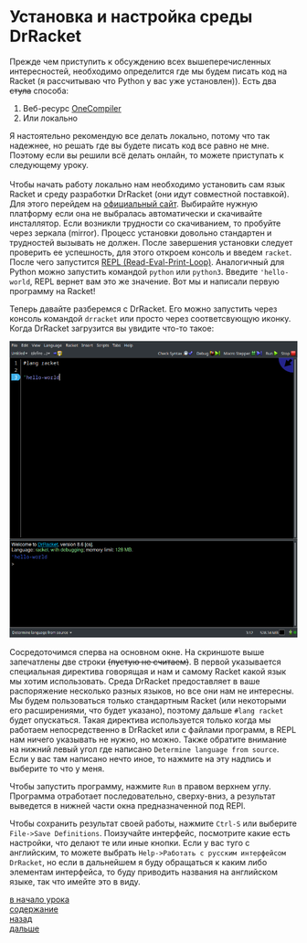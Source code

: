 # Установка и настройка среды DrRacket

Прежде чем приступить к обсуждению всех вышеперечисленных интересностей, необходимо
определится где мы будем писать код на Racket (я рассчитываю что Python у вас уже установлен)). Есть два ~~стула~~ способа:
1. Веб-ресурс [OneCompiler](https://onecompiler.com/racket)
2. Или локально

Я настоятельно рекомендую все делать локально, потому что так надежнее, но решать где вы будете писать код все равно не мне.
Поэтому если вы решили всё делать онлайн, то можете приступать к следующему уроку.
<br>
<br>
Чтобы начать работу локально нам необходимо установить сам язык Racket и среду разработки DrRacket (они идут совместной поставкой).
Для этого перейдем на [официальный сайт](https://download.racket-lang.org/).
Выбирайте нужную платформу если она не выбралась автоматически и скачивайте инсталлятор. Если возникли трудности
со скачиванием, то пробуйте через зеркала (mirror). Процесс установки довольно стандартен и трудностей вызывать не должен.
После завершения установки следует проверить ее успешность, для этого откроем консоль и введем `racket`.
После чего запустится [REPL (Read-Eval-Print-Loop)](https://ru.wikipedia.org/wiki/REPL). Аналогичный для Python
можно запустить командой `python` или `python3`. Введите `'hello-world`, REPL вернет вам это же значение. Вот мы и
написали первую программу на Racket!

Теперь давайте разберемся с DrRacket. Его можно запустить через консоль командой `drracket` или просто через
соответсвующую иконку. Когда DrRacket загрузится вы увидите что-то такое:

![](../../../img/l_1/1.png)

Сосредоточимся сперва на основном окне. На скриншоте выше запечатлены две строки ~~(пустую не считаем)~~.
В первой указывается специальная директива говорящая и нам и самому Racket какой язык мы хотим использовать.
Среда DrRacket предоставляет в ваше распоряжение несколько разных языков, но все они нам не интересны. Мы будем
пользоваться только стандартным Racket (или некоторыми его расширениями, что будет указано), поэтому дальше
`#lang racket` будет опускаться. Такая директива используется только когда мы работаем непосредственно в
DrRacket или с файлами программ, в REPL нам ничего указывать не нужно, но можно. Также обратите внимание на нижний
левый угол где написано `Determine language from source`. Если у вас там написано нечто иное, то нажмите на эту надпись
и выберите то что у меня.

Чтобы запустить программу, нажмите `Run` в правом верхнем углу. Программа отработает последовательно, сверху-вниз,
а результат выведется в нижней части окна предназначенной под REPl.

Чтобы сохранить результат своей работы, нажмите `Ctrl-S` или выберите `File->Save Definitions`.
Поизучайте интерфейс, посмотрите какие есть настройки, что делают те или иные кнопки.
Если у вас туго с английским, то можете выбрать `Help->Работать с русским интерфейсом DrRacket`, но
если в дальнейшем я буду обращаться к каким либо элементам интерфейса, то буду приводить названия
на английском языке, так что имейте это в виду.

[в начало урока](../README.md)
<br>
[содержание](../../../README.md)
<br>
[назад](../README.md)
<br>
[дальше](../l_1/README.md)